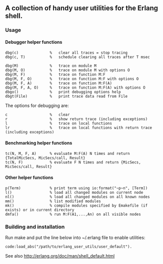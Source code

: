 ## A collection of handy user utilities for the Erlang shell.

### Usage

#### Debugger helper functions

    dbg(c)              %   clear all traces = stop tracing
    dbg(c, T)           %   schedule clearing all traces after T msec

    dbg(M)              %   trace on module M
    dbg(M, O)           %   trace on module M with options O
    dbg(M, F)           %   trace on function M:F
    dbg(M, F, O)        %   trace on function M:F with options O
    dbg(M, F, A)        %   trace on function M:F(A)
    dbg(M, F, A, O)     %   trace on function M:F(A) with options O
    dbgo()              %   print debugging options help
    dbgt(File)          %   print trace data read from File

The options for debugging are:

    c                   %   clear
    r                   %   show return trace (including exceptions)
    l                   %   trace on local functions
    lr                  %   trace on local functions with return trace (including exceptions)

#### Benchmarking helper functions

    tc(N, M, F, A)      % evaluate M:F(A) N times and return {TotalMicSecs, MicSecs/call, Result}
    tc(N, F)            % evaluate F N times and return {MicSecs, MicSecs/call, Result}


#### Other helper functions

    p(Term)             % print term using io:format("~p~n", [Term])
    l()                 % load all changed modules on current node
    nl()                % load all changed modules on all known nodes
    mm()                % list modified modules
    mk()                % compile modules specified by Emakefile (if exists) or in current directory
    dmfa()              % run M:F(A1,...,An) on all visible nodes

### Building and installation

Run make and put the line below into ~/.erlang file to enable utilities:

    code:load_abs("/path/to/erlang_user_utils/user_default").

See also http://erlang.org/doc/man/shell_default.html
